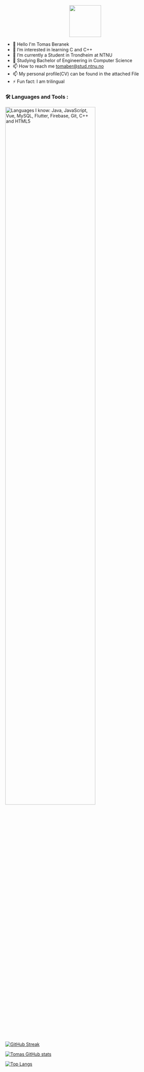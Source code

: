 <div id="header" align="center">
  <img src="https://media.giphy.com/media/M9gbBd9nbDrOTu1Mqx/giphy.gif" width="100"/>
</div>

- 👋 Hello I'm Tomas Beranek
- 👀 I’m interested in learning C and C++
- 🌱 I’m currently a Student in Trondheim at NTNU 
- 🔭 Studying Bachelor of Engineering in Computer Science
- 📫 How to reach me tomaber@stud.ntnu.no
- 📫 My personal profile(CV) can be found in the attached File
- ⚡ Fun fact: I am trilingual 



### :hammer_and_wrench: Languages and Tools :
<div>
  <img src="https://skillicons.dev/icons?i=java,mysql,flutter,firebase,vue,javascript,git,cpp,html" alt="Languages I know: Java, JavaScript, Vue, MySQL, Flutter, Firebase, Git, C++ and HTML5" width=75%>
<!--
  <img src="https://github.com/devicons/devicon/blob/master/icons/java/java-original-wordmark.svg" title="Java" alt="Java" width="60" height="60"/>&nbsp;
  <img src="https://github.com/devicons/devicon/blob/master/icons/flutter/flutter-original.svg" title="Flutter" alt="Flutter" width="60" height="60"/>&nbsp;
  <img src="https://github.com/devicons/devicon/blob/master/icons/css3/css3-plain-wordmark.svg"  title="CSS" alt="CSS" width="60" height="60"/>&nbsp;
  <img src="https://github.com/devicons/devicon/blob/master/icons/html5/html5-original.svg" title="HTML5" alt="HTML" width="60" height="60"/>&nbsp;
  <img src="https://github.com/devicons/devicon/blob/master/icons/javascript/javascript-original.svg" title="JavaScript" alt="JavaScript" width="60" height="60"/>&nbsp;
  <img src="https://github.com/devicons/devicon/blob/master/icons/firebase/firebase-plain-wordmark.svg" title="Firebase" alt="Firebase" width="60" height="60"/>&nbsp;
  <img src="https://github.com/devicons/devicon/blob/master/icons/mysql/mysql-original-wordmark.svg" title="MySQL"  alt="MySQL" width="60" height="60"/>&nbsp;
  <img src="https://github.com/devicons/devicon/blob/master/icons/nodejs/nodejs-original-wordmark.svg" title="NodeJS" alt="NodeJS" width="60" height="60"/>&nbsp;
  <img src="https://github.com/devicons/devicon/blob/master/icons/git/git-original-wordmark.svg" title="Git" **alt="Git" width="60" height="60"/>
</div>-->

[![GitHub Streak](http://github-readme-streak-stats.herokuapp.com?user=tomasbera&theme=dark&background=000000)](https://git.io/streak-stats)

[![Tomas GitHub stats](https://github-readme-stats.vercel.app/api?username=tomasbera&hide=stars&show_icons=true&theme=tokyonight)](https://github.com/CJGutz/github-readme-stats)


[![Top Langs](https://github-readme-stats.vercel.app/api/top-langs/?username=tomasbera&layout=compact&theme=vision-friendly-dark)](https://github.com/anuraghazra/github-readme-stats)



<!---
tomasbera/tomasbera is a ✨ special ✨ repository because its `README.md` (this file) appears on your GitHub profile.
You can click the Preview link to take a look at your changes.
--->
